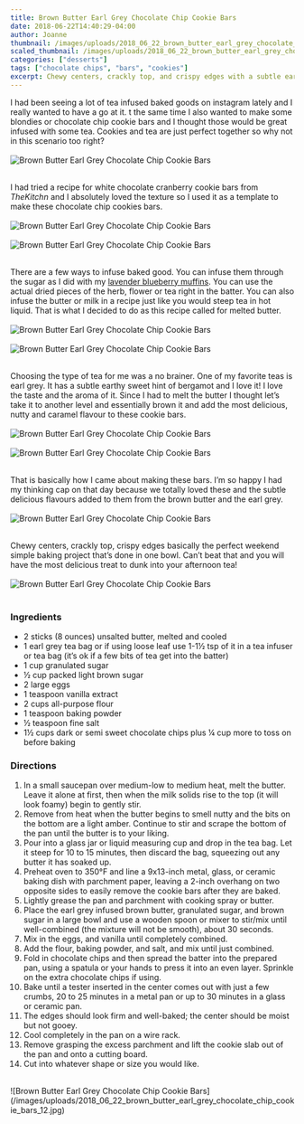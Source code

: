 ```yaml
---
title: Brown Butter Earl Grey Chocolate Chip Cookie Bars
date: 2018-06-22T14:40:29-04:00
author: Joanne
thumbnail: /images/uploads/2018_06_22_brown_butter_earl_grey_chocolate_chip_cookie_bars_1.jpg
scaled_thumbnail: /images/uploads/2018_06_22_brown_butter_earl_grey_chocolate_chip_cookie_bars_0.jpg
categories: ["desserts"]
tags: ["chocolate chips", "bars", "cookies"]
excerpt: Chewy centers, crackly top, and crispy edges with a subtle earthy sweet hint of bergamot
---
```


I had been seeing a lot of tea infused baked goods on instagram lately and I really wanted to have a go at it. t the same time I also wanted to make some blondies or chocolate chip cookie bars and I thought those would be great infused with some tea. Cookies and tea are just perfect together so why not in this scenario too right?
</br>
</br>
![Brown Butter Earl Grey Chocolate Chip Cookie Bars](/images/uploads/2018_06_22_brown_butter_earl_grey_chocolate_chip_cookie_bars_2.jpg)
</br>
</br>

I had tried a recipe for white chocolate cranberry cookie bars from _TheKitchn_ and I absolutely loved the texture so I used it as a template to make these chocolate chip cookies bars.
</br>
</br>
![Brown Butter Earl Grey Chocolate Chip Cookie Bars](/images/uploads/2018_06_22_brown_butter_earl_grey_chocolate_chip_cookie_bars_3.jpg)
</br>
</br>
![Brown Butter Earl Grey Chocolate Chip Cookie Bars](/images/uploads/2018_06_22_brown_butter_earl_grey_chocolate_chip_cookie_bars_4.jpg)
</br>
</br>

There are a few ways to infuse baked good. You can infuse them through the sugar as I did with my [lavender blueberry muffins](https://www.oliveandmango.com/blueberry-lavender-muffins/). You can use the actual dried pieces of the herb, flower or tea right in the batter. You can also infuse the butter or milk in a recipe just like you would steep tea in hot liquid. That is what I decided to do as this recipe called for melted butter.
</br>
</br>
![Brown Butter Earl Grey Chocolate Chip Cookie Bars](/images/uploads/2018_06_22_brown_butter_earl_grey_chocolate_chip_cookie_bars_5.jpg)
</br>
</br>
![Brown Butter Earl Grey Chocolate Chip Cookie Bars](/images/uploads/2018_06_22_brown_butter_earl_grey_chocolate_chip_cookie_bars_6.jpg)
</br>
</br>

Choosing the type of tea for me was a no brainer. One of my favorite teas is earl grey. It has a subtle earthy sweet hint of bergamot and I love it! I love the taste and the aroma of it. Since I had to melt the butter I thought let’s take it to another level and essentially brown it and add the most delicious, nutty and caramel flavour to these cookie bars.
</br>
</br>
![Brown Butter Earl Grey Chocolate Chip Cookie Bars](/images/uploads/2018_06_22_brown_butter_earl_grey_chocolate_chip_cookie_bars_7.jpg)
</br>
</br>
![Brown Butter Earl Grey Chocolate Chip Cookie Bars](/images/uploads/2018_06_22_brown_butter_earl_grey_chocolate_chip_cookie_bars_8.jpg)
</br>
</br>

That is basically how I came about making these bars. I’m so happy I had my thinking cap on that day because we totally loved these and the subtle delicious flavours added to them from the brown butter and the earl grey.
</br>
</br>
![Brown Butter Earl Grey Chocolate Chip Cookie Bars](/images/uploads/2018_06_22_brown_butter_earl_grey_chocolate_chip_cookie_bars_9.jpg)
</br>
</br>

Chewy centers, crackly top, crispy edges basically the perfect weekend simple baking project that’s done in one bowl. Can’t beat that and you will have the most delicious treat to dunk into your afternoon tea!
</br>
</br>
![Brown Butter Earl Grey Chocolate Chip Cookie Bars](/images/uploads/2018_06_22_brown_butter_earl_grey_chocolate_chip_cookie_bars_10.jpg)
</br>
</br>

### Ingredients

* 2 sticks (8 ounces) unsalted butter, melted and cooled
* 1 earl grey tea bag or if using loose leaf use 1-1&frac12; tsp of it in a tea infuser or tea bag (it’s ok if a few bits of tea get into the batter)
* 1 cup granulated sugar
* &frac12; cup packed light brown sugar
* 2 large eggs
* 1 teaspoon vanilla extract
* 2 cups all-purpose flour
* 1 teaspoon baking powder
* &frac12; teaspoon fine salt
* 1&frac12; cups dark or semi sweet chocolate chips plus &frac14; cup more to toss on before baking


### Directions

1. In a small saucepan over medium-low to medium heat, melt the butter. Leave it alone at first, then when the milk solids rise to the top (it will look foamy) begin to gently stir. 
1. Remove from heat when the butter begins to smell nutty and the bits on the bottom are a light amber. Continue to stir and scrape the bottom of the pan until the butter is to your liking. 
1. Pour into a glass jar or liquid measuring cup and drop in the tea bag. Let it steep for 10 to 15 minutes, then discard the bag, squeezing out any butter it has soaked up.
1. Preheat oven to 350°F and line a 9x13-inch metal, glass, or ceramic baking dish with parchment paper, leaving a 2-inch overhang on two opposite sides to easily remove the cookie bars after they are baked.
1. Lightly grease the pan and parchment with cooking spray or butter.
1. Place the earl grey infused brown butter, granulated sugar, and brown sugar in a large bowl and use a wooden spoon or mixer to stir/mix until well-combined (the mixture will not be smooth), about 30 seconds.
1. Mix in the eggs, and vanilla until completely combined.
1. Add the flour, baking powder, and salt, and mix until just combined.
1. Fold in chocolate chips and then spread the batter into the prepared pan, using a spatula or your hands to press it into an even layer. Sprinkle on the extra chocolate chips if using.
1. Bake until a tester inserted in the center comes out with just a few crumbs, 20 to 25 minutes in a metal pan or up to 30 minutes in a glass or ceramic pan.
1. The edges should look firm and well-baked; the center should be moist but not gooey. 
2. Cool completely in the pan on a wire rack. 
3. Remove grasping the excess parchment and lift the cookie slab out of the pan and onto a cutting board. 
4. Cut into whatever shape or size you would like.

</br>
![Brown Butter Earl Grey Chocolate Chip Cookie Bars](/images/uploads/2018_06_22_brown_butter_earl_grey_chocolate_chip_cookie_bars_12.jpg)
